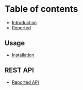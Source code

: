 # Table of contents

* [Introduction](README.md)
* [Reported](reported.md)

## Usage

* [Installation](usage/installation.md)

## REST API

* [Reported API](rest-api/reported-api.md)

